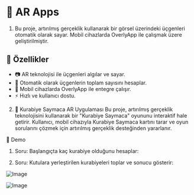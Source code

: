 # 📱 AR Apps

1) Bu proje, artırılmış gerçeklik kullanarak bir görsel üzerindeki üçgenleri otomatik olarak sayar. Mobil cihazlarda OverlyApp ile çalışmak üzere geliştirilmiştir.


## 🚀 Özellikler
- 📷 AR teknolojisi ile üçgenleri algılar ve sayar.
- 🧮 Otomatik olarak üçgenlerin toplam sayısını hesaplar.
- 📱 Mobil cihazlarda OverlyApp ile entegre çalışır.
- ⚡ Hızlı ve kullanıcı dostu.



2) 🍪 Kurabiye Saymaca AR Uygulaması
Bu proje, artırılmış gerçeklik teknolojisini kullanarak bir "Kurabiye Saymaca" oyununu interaktif hale getirir. Kullanıcı, mobil cihazıyla Kurabiye Saymaca kartını tarar ve oyun sorularını çözmek için artırılmış gerçeklik desteğinden yararlanır.


🎥 Demo
1. Soru:
Başlangıçta kaç kurabiye olduğunu hesaplar:

2. Soru:
Kutulara yerleştirilen kurabiyeleri toplar ve sonucu gösterir:





![Image](https://github.com/user-attachments/assets/0b75ab00-901a-4db0-812c-59dc153351a3)



![Image](https://github.com/user-attachments/assets/29a1d6e3-4801-4aac-b05d-1f415d1392c8)
